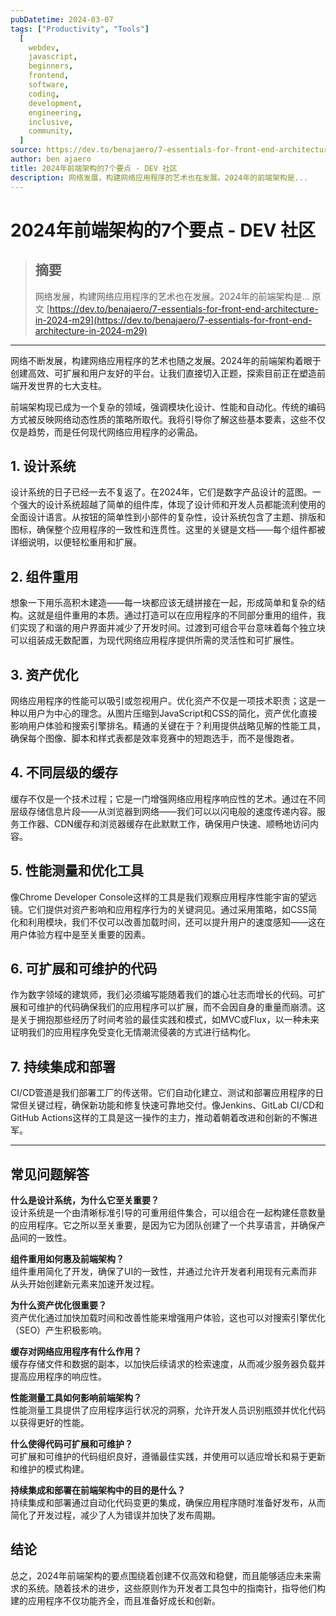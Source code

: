 ```yaml
---
pubDatetime: 2024-03-07
tags: ["Productivity", "Tools"]
  [
    webdev,
    javascript,
    beginners,
    frontend,
    software,
    coding,
    development,
    engineering,
    inclusive,
    community,
  ]
source: https://dev.to/benajaero/7-essentials-for-front-end-architecture-in-2024-m29
author: ben ajaero
title: 2024年前端架构的7个要点 - DEV 社区
description: 网络发展，构建网络应用程序的艺术也在发展。2024年的前端架构是...
---
```


# 2024年前端架构的7个要点 - DEV 社区

> ## 摘要
>
> 网络发展，构建网络应用程序的艺术也在发展。2024年的前端架构是...
> 原文 [https://dev.to/benajaero/7-essentials-for-front-end-architecture-in-2024-m29](https://dev.to/benajaero/7-essentials-for-front-end-architecture-in-2024-m29)

---

网络不断发展，构建网络应用程序的艺术也随之发展。2024年的前端架构着眼于创建高效、可扩展和用户友好的平台。让我们直接切入正题，探索目前正在塑造前端开发世界的七大支柱。

前端架构现已成为一个复杂的领域，强调模块化设计、性能和自动化。传统的编码方式被反映网络动态性质的策略所取代。我将引导你了解这些基本要素，这些不仅仅是趋势，而是任何现代网络应用程序的必需品。

## [](https://dev.to/benajaero/7-essentials-for-front-end-architecture-in-2024-m29#1-design-systems)1\. 设计系统

设计系统的日子已经一去不复返了。在2024年，它们是数字产品设计的蓝图。一个强大的设计系统超越了简单的组件库，体现了设计师和开发人员都能流利使用的全面设计语言。从按钮的简单性到小部件的复杂性，设计系统包含了主题、排版和图标，确保整个应用程序的一致性和连贯性。这里的关键是文档——每个组件都被详细说明，以便轻松重用和扩展。

## [](https://dev.to/benajaero/7-essentials-for-front-end-architecture-in-2024-m29#2-component-reuse)2\. 组件重用

想象一下用乐高积木建造——每一块都应该无缝拼接在一起，形成简单和复杂的结构。这就是组件重用的本质。通过打造可以在应用程序的不同部分重用的组件，我们实现了和谐的用户界面并减少了开发时间。过渡到可组合平台意味着每个独立块可以组装成无数配置，为现代网络应用程序提供所需的灵活性和可扩展性。

## [](https://dev.to/benajaero/7-essentials-for-front-end-architecture-in-2024-m29#3-asset-optimization)3\. 资产优化

网络应用程序的性能可以吸引或忽视用户。优化资产不仅是一项技术职责；这是一种以用户为中心的理念。从图片压缩到JavaScript和CSS的简化，资产优化直接影响用户体验和搜索引擎排名。精通的关键在于？利用提供战略见解的性能工具，确保每个图像、脚本和样式表都是效率竞赛中的短跑选手，而不是慢跑者。

## [](https://dev.to/benajaero/7-essentials-for-front-end-architecture-in-2024-m29#4-caching-at-different-levels)4\. 不同层级的缓存

缓存不仅是一个技术过程；它是一门增强网络应用程序响应性的艺术。通过在不同层级存储信息片段——从浏览器到网络——我们可以以闪电般的速度传递内容。服务工作器、CDN缓存和浏览器缓存在此默默工作，确保用户快速、顺畅地访问内容。

## [](https://dev.to/benajaero/7-essentials-for-front-end-architecture-in-2024-m29#5-performance-measurement-and-optimization-tools)5\. 性能测量和优化工具

像Chrome Developer Console这样的工具是我们观察应用程序性能宇宙的望远镜。它们提供对资产影响和应用程序行为的关键洞见。通过采用策略，如CSS简化和利用模块，我们不仅可以改善加载时间，还可以提升用户的速度感知——这在用户体验方程中是至关重要的因素。

## [](https://dev.to/benajaero/7-essentials-for-front-end-architecture-in-2024-m29#6-scalable-and-maintainable-code)6\. 可扩展和可维护的代码

作为数字领域的建筑师，我们必须编写能随着我们的雄心壮志而增长的代码。可扩展和可维护的代码确保我们的应用程序可以扩展，而不会因自身的重量而崩溃。这是关于拥抱那些经历了时间考验的最佳实践和模式，如MVC或Flux，以一种未来证明我们的应用程序免受变化无情潮流侵袭的方式进行结构化。

## [](https://dev.to/benajaero/7-essentials-for-front-end-architecture-in-2024-m29#7-continuous-integration-and-deployment)7\. 持续集成和部署

CI/CD管道是我们部署工厂的传送带。它们自动化建立、测试和部署应用程序的日常但关键过程，确保新功能和修复快速可靠地交付。像Jenkins、GitLab CI/CD和GitHub Actions这样的工具是这一操作的主力，推动着朝着改进和创新的不懈进军。

---

## [](https://dev.to/benajaero/7-essentials-for-front-end-architecture-in-2024-m29#faqs)常见问题解答

**什么是设计系统，为什么它至关重要？**  
设计系统是一个由清晰标准引导的可重用组件集合，可以组合在一起构建任意数量的应用程序。它之所以至关重要，是因为它为团队创建了一个共享语言，并确保产品间的一致性。

**组件重用如何惠及前端架构？**  
组件重用简化了开发，确保了UI的一致性，并通过允许开发者利用现有元素而非从头开始创建新元素来加速开发过程。

**为什么资产优化很重要？**  
资产优化通过加快加载时间和改善性能来增强用户体验，这也可以对搜索引擎优化（SEO）产生积极影响。

**缓存对网络应用程序有什么作用？**  
缓存存储文件和数据的副本，以加快后续请求的检索速度，从而减少服务器负载并提高应用程序的响应性。

**性能测量工具如何影响前端架构？**  
性能测量工具提供了应用程序运行状况的洞察，允许开发人员识别瓶颈并优化代码以获得更好的性能。

**什么使得代码可扩展和可维护？**  
可扩展和可维护的代码组织良好，遵循最佳实践，并使用可以适应增长和易于更新和维护的模式构建。

**持续集成和部署在前端架构中的目的是什么？**  
持续集成和部署通过自动化代码变更的集成，确保应用程序随时准备好发布，从而简化了开发过程，减少了人为错误并加快了发布周期。

## [](https://dev.to/benajaero/7-essentials-for-front-end-architecture-in-2024-m29#conclusion)结论

总之，2024年前端架构的要点围绕着创建不仅高效和稳健，而且能够适应未来需求的系统。随着技术的进步，这些原则作为开发者工具包中的指南针，指导他们构建的应用程序不仅功能齐全，而且准备好成长和创新。
